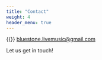 ```yaml
---
title: "Contact"
weight: 4
header_menu: true
---
```


{{<icon class="fa fa-envelope">}}&nbsp;[bluestone.livemusic@gmail.com](mailto:bluestone.livemusic@gmail.com)

Let us get in touch!
